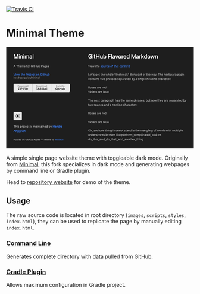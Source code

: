 [![Travis CI](https://img.shields.io/travis/com/hendraanggrian/minimal-theme)](https://travis-ci.com/github/hendraanggrian/minimal-theme)

Minimal Theme
=============

![](images/preview.png)

A simple single page website theme with toggleable dark mode. Originally from [Minimal](https://github.com/orderedlist/minimal), this fork specializes in dark mode and generating webpages by command line or Gradle plugin.

Head to [repository website](https://hendraanggrian.com/minimal-theme) for demo of the theme.

Usage
-----

The raw source code is located in root directory (`images`, `scripts`, `styles`, `index.html`), they can be used to replicate the page by manually editing `index.html`.

### [Command Line](cli.md)

Generates complete directory with data pulled from GitHub.

### [Gradle Plugin](https://github.com/hendraanggrian/pages-gradle-plugin)

Allows maximum configuration in Gradle project.